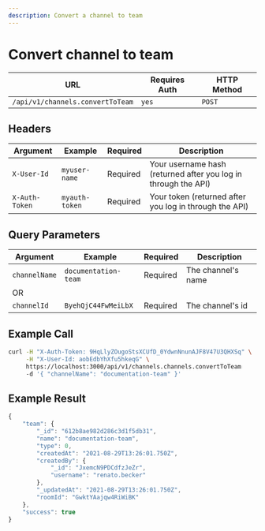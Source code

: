 ```yaml
---
description: Convert a channel to team
---
```


# Convert channel to team

| URL                              | Requires Auth | HTTP Method |
| -------------------------------- | ------------- | ----------- |
| `/api/v1/channels.convertToTeam` | `yes`         | `POST`      |

## Headers

| Argument       | Example        | Required | Description                                                    |
| -------------- | -------------- | -------- | -------------------------------------------------------------- |
| `X-User-Id`    | `myuser-name`  | Required | Your username hash (returned after you log in through the API) |
| `X-Auth-Token` | `myauth-token` | Required | Your token (returned after you log in through the API)         |

## Query Parameters

| Argument      | Example              | Required | Description        |
| ------------- | -------------------- | -------- | ------------------ |
| `channelName` | `documentation-team` | Required | The channel's name |
| OR            |                      |          |                    |
| `channelId`   | `ByehQjC44FwMeiLbX`  | Required | The channel's id   |

## Example Call

```bash
curl -H "X-Auth-Token: 9HqLlyZOugoStsXCUfD_0YdwnNnunAJF8V47U3QHXSq" \
     -H "X-User-Id: aobEdbYhXfu5hkeqG" \
     https://localhost:3000/api/v1/channels.channels.convertToTeam
     -d '{ "channelName": "documentation-team" }'
```

## Example Result

```javascript
{
    "team": {
        "_id": "612b8ae982d286c3d1f5db31",
        "name": "documentation-team",
        "type": 0,
        "createdAt": "2021-08-29T13:26:01.750Z",
        "createdBy": {
            "_id": "JxemcN9PDCdfzJeZr",
            "username": "renato.becker"
        },
        "_updatedAt": "2021-08-29T13:26:01.750Z",
        "roomId": "GwktYAajqw4RiWiBK"
    },
    "success": true
}
```
